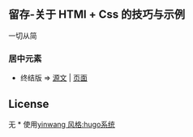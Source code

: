 ## 留存-关于 HTMl + Css 的技巧与示例

一切从简

### 居中元素

- 终结版 => [源文](./content/post/如何居中一个元素(终结版).md) | [页面](http://llever.com/2019/03/17/%E5%A6%82%E4%BD%95%E5%B1%85%E4%B8%AD%E4%B8%80%E4%B8%AA%E5%85%83%E7%B4%A0%E7%BB%88%E7%BB%93%E7%89%88/)

## License

无 \* 使用[yinwang 风格:hugo系统](https://github.com/chinanf-boy/gohugo-theme-yinwang)

